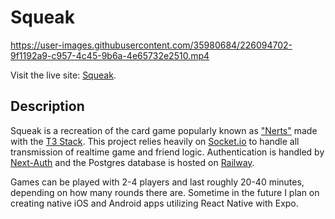 # Squeak



https://user-images.githubusercontent.com/35980684/226094702-9f1192a9-c957-4c45-9b6a-4e65732e2510.mp4

Visit the live site: [Squeak](https://playsqueak.com/).

## Description

Squeak is a recreation of the card game popularly known as ["Nerts"](https://en.wikipedia.org/wiki/Nerts) made with the [T3 Stack](https://create.t3.gg/). This project relies heavily on [Socket.io](https://socket.io/) to handle all transmission of realtime game and friend logic. Authentication is handled by [Next-Auth](https://next-auth.js.org/) and the Postgres database is hosted on [Railway](https://railway.app/). 

Games can be played with 2-4 players and last roughly 20-40 minutes, depending on how many rounds there are. Sometime in the future I plan on creating native iOS and Android apps utilizing React Native with Expo. 
